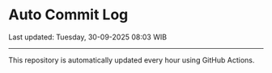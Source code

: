 # Auto Commit Log

Last updated: Tuesday, 30-09-2025 08:03 WIB

---

This repository is automatically updated every hour using GitHub Actions.

